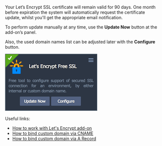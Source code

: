 Your Let’s Encrypt SSL certificate will remain valid for 90 days. 
One month before expiration the system will automatically request the certificate update, 
whilst you'll get the appropriate email notification.  

To perform update manually at any time, use the **Update Now** button at the add-on’s panel.  

Also, the used domain names list can be adjusted later with the **Configure** button.  

![Let's encrypt addon configuration](https://raw.githubusercontent.com/jelastic-jps/lets-encrypt/master/images/lets-encrypt-addon-config.png)

Useful links:
* [How to work with Let's Encrypt add-on](https://jelastic.com/blog/free-ssl-certificates-with-lets-encrypt/)
* [How to bind custom domain via CNAME](https://docs.jelastic.com/custom-domain-via-cname)
* [How to bind custom domain via A Record](https://docs.jelastic.com/custom-domain-via-arecord)

